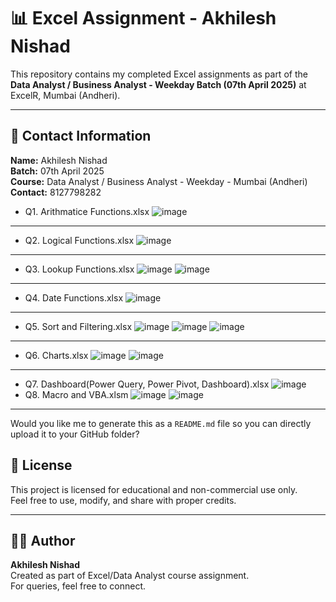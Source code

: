 # 📊 Excel Assignment - Akhilesh Nishad

This repository contains my completed Excel assignments as part of the **Data Analyst / Business Analyst - Weekday Batch (07th April 2025)** at ExcelR, Mumbai (Andheri).

---

## 🔗 Contact Information
  **Name:** Akhilesh Nishad  
  **Batch:** 07th April 2025  
  **Course:** Data Analyst / Business Analyst - Weekday - Mumbai (Andheri)  
  **Contact:** 8127798282
- Q1. Arithmatice Functions.xlsx
 ![image](https://github.com/user-attachments/assets/e67de6a4-cd16-4746-ad6a-7eae1242838c)
-----
- Q2. Logical Functions.xlsx
  ![image](https://github.com/user-attachments/assets/ac2a415e-6e17-4a23-80fc-85e68382a4a2)
-----
- Q3. Lookup Functions.xlsx
  ![image](https://github.com/user-attachments/assets/930da13b-dff0-49f7-a79d-81dc85150b0e)
  ![image](https://github.com/user-attachments/assets/993b89ff-a242-48b5-9cfc-b5c01844a70a)
-----
- Q4. Date Functions.xlsx
  ![image](https://github.com/user-attachments/assets/f7032b70-ec75-455f-be8a-9929f09e55ef)  
-----
- Q5. Sort and Filtering.xlsx
  ![image](https://github.com/user-attachments/assets/89362528-2510-487e-99b8-ab7c31222523)
  ![image](https://github.com/user-attachments/assets/754e204a-54b9-45fe-b45a-986149f36067)
  ![image](https://github.com/user-attachments/assets/6547caa7-b86b-465d-93bc-6ab49c0117ac)
-----
- Q6. Charts.xlsx
  ![image](https://github.com/user-attachments/assets/3fb38d59-6e44-43cd-9a7d-67bad9efb47a)
  ![image](https://github.com/user-attachments/assets/e56c6d12-2568-4270-a1a9-b785ef2c7b27)
-----
- Q7. Dashboard(Power Query, Power Pivot, Dashboard).xlsx
  ![image](https://github.com/user-attachments/assets/3b79f7b8-df9a-4235-ba8b-e2385069de5f)
- Q8. Macro and VBA.xlsm
  ![image](https://github.com/user-attachments/assets/bd52a6c6-2ea5-4b08-b063-919565853ccf)
  ![image](https://github.com/user-attachments/assets/6cf75d4b-88ee-4067-8df0-31634cc074f6)
  
---

Would you like me to generate this as a `README.md` file so you can directly upload it to your GitHub folder?

## 📄 License

This project is licensed for educational and non-commercial use only.  
Feel free to use, modify, and share with proper credits.

---

## 👨‍💻 Author

**Akhilesh Nishad**  
Created as part of Excel/Data Analyst course assignment.  
For queries, feel free to connect.

  

